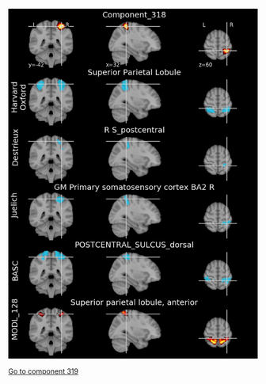 


![318](preliminary/318.jpg "Component 318")

[Go to component 319](https://parietal-inria.github.io/MODL_atlas/512/319 "Component 319")
